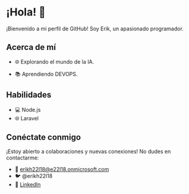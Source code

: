 # ¡Hola! 👋

¡Bienvenido a mi perfil de GitHub! Soy Erik, un apasionado programador.

## Acerca de mí

- 🌐 Explorando el mundo de la IA.
<!--- - 💻 Actualmente trabajando en [proyectos actuales]. --->
- 📚 Aprendiendo DEVOPS.

<!---
## Mis Proyectos Destacados

- 🚀 [Nombre del Proyecto 1]: [Breve descripción].
- 🌟 [Nombre del Proyecto 2]: [Breve descripción].](url)
--->

## Habilidades

- 💻 Node.js
- 🌐 Laravel

## Conéctate conmigo

¡Estoy abierto a colaboraciones y nuevas conexiones! No dudes en contactarme:

- 📧 erikh22l18@e22l18.onmicrosoft.com
- 🐦 @erikh22l18
- 👔 [LinkedIn](https://www.linkedin.com/in/erik-fisher-cueva-huari/)


<!---
erikh22l18/erikh22l18 is a ✨ special ✨ repository because its `README.md` (this file) appears on your GitHub profile.
You can click the Preview link to take a look at your changes.
--->
